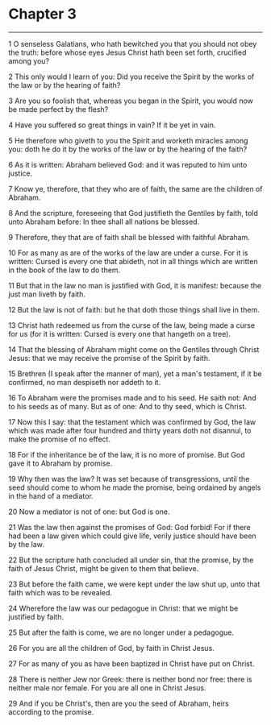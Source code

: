 # Chapter 3

***

1 O senseless Galatians, who hath bewitched you that you should not obey the truth: before whose eyes Jesus Christ hath been set forth, crucified among you?

2 This only would I learn of you: Did you receive the Spirit by the works of the law or by the hearing of faith?

3 Are you so foolish that, whereas you began in the Spirit, you would now be made perfect by the flesh?

4 Have you suffered so great things in vain? If it be yet in vain.

5 He therefore who giveth to you the Spirit and worketh miracles among you: doth he do it by the works of the law or by the hearing of the faith?

6 As it is written: Abraham believed God: and it was reputed to him unto justice.

7 Know ye, therefore, that they who are of faith, the same are the children of Abraham.

8 And the scripture, foreseeing that God justifieth the Gentiles by faith, told unto Abraham before: In thee shall all nations be blessed.

9 Therefore, they that are of faith shall be blessed with faithful Abraham.

10 For as many as are of the works of the law are under a curse. For it is written: Cursed is every one that abideth, not in all things which are written in the book of the law to do them.

11 But that in the law no man is justified with God, it is manifest: because the just man liveth by faith.

12 But the law is not of faith: but he that doth those things shall live in them.

13 Christ hath redeemed us from the curse of the law, being made a curse for us (for it is written: Cursed is every one that hangeth on a tree).

14 That the blessing of Abraham might come on the Gentiles through Christ Jesus: that we may receive the promise of the Spirit by faith.

15 Brethren (I speak after the manner of man), yet a man's testament, if it be confirmed, no man despiseth nor addeth to it.

16 To Abraham were the promises made and to his seed. He saith not: And to his seeds as of many. But as of one: And to thy seed, which is Christ.

17 Now this I say: that the testament which was confirmed by God, the law which was made after four hundred and thirty years doth not disannul, to make the promise of no effect.

18 For if the inheritance be of the law, it is no more of promise. But God gave it to Abraham by promise.

19 Why then was the law? It was set because of transgressions, until the seed should come to whom he made the promise, being ordained by angels in the hand of a mediator.

20 Now a mediator is not of one: but God is one.

21 Was the law then against the promises of God: God forbid! For if there had been a law given which could give life, verily justice should have been by the law.

22 But the scripture hath concluded all under sin, that the promise, by the faith of Jesus Christ, might be given to them that believe.

23 But before the faith came, we were kept under the law shut up, unto that faith which was to be revealed.

24 Wherefore the law was our pedagogue in Christ: that we might be justified by faith.

25 But after the faith is come, we are no longer under a pedagogue.

26 For you are all the children of God, by faith in Christ Jesus.

27 For as many of you as have been baptized in Christ have put on Christ.

28 There is neither Jew nor Greek: there is neither bond nor free: there is neither male nor female. For you are all one in Christ Jesus.

29 And if you be Christ's, then are you the seed of Abraham, heirs according to the promise.

